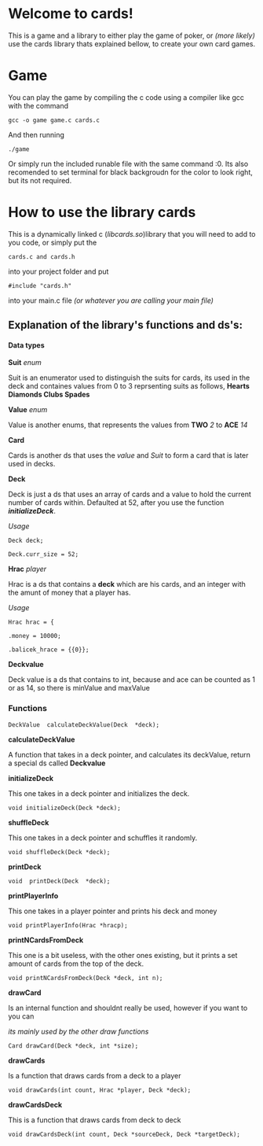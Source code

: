 # Welcome to cards!

This is a game and a library to either play the game of poker, or _(more likely)_ use the cards library thats explained bellow, to create your own card games.

# Game

You can play the game by compiling the c code using a compiler like gcc with the command

    gcc -o game game.c cards.c

And then running

    ./game

Or simply run the included runable file with the same command :0.
Its also recomended to set terminal for black backgroudn for the color to look right, but its not required.

# How to use the library cards

This is a dynamically linked c (_libcards.so_)library that you will need to add to you code, or simply put the

    cards.c and cards.h

into your project folder and put

    #include "cards.h"

into your main.c file _(or whatever you are calling your main file)_

## Explanation of the library's functions and ds's:

#### Data types

**Suit** _enum_

Suit is an enumerator used to distinguish the suits for cards, its used in the deck and containes values from 0 to 3 reprsenting suits as follows, **Hearts Diamonds Clubs Spades**

**Value** _enum_

Value is another enums, that represents the values from **TWO** _2_ to **ACE** _14_

**Card**

Cards is another ds that uses the _value_ and _Suit_ to form a card that is later used in decks.

**Deck**

Deck is just a ds that uses an array of cards and a value to hold the current number of cards within. Defaulted at 52, after you use the function **_initializeDeck_**.

_Usage_

    Deck deck;

    Deck.curr_size = 52;

**Hrac** _player_

Hrac is a ds that contains a **deck** which are his cards, and an integer with the amunt of money that a player has.

_Usage_

    Hrac hrac = {

    .money = 10000;

    .balicek_hrace = {{0}};

**Deckvalue**

Deck value is a ds that contains to int, because and ace can be counted as 1 or as 14, so there is minValue and maxValue

### Functions

    DeckValue  calculateDeckValue(Deck  *deck);

**calculateDeckValue**

A function that takes in a deck pointer, and calculates its deckValue, return a special ds called **Deckvalue**

**initializeDeck**

This one takes in a deck pointer and initializes the deck.

    void initializeDeck(Deck *deck);

**shuffleDeck**

This one takes in a deck pointer and schuffles it randomly.

    void shuffleDeck(Deck *deck);

**printDeck**

    void  printDeck(Deck  *deck);

**printPlayerInfo**

This one takes in a player pointer and prints his deck and money

    void printPlayerInfo(Hrac *hracp);

**printNCardsFromDeck**

This one is a bit useless, with the other ones existing, but it prints a set amount of cards from the top of the deck.

    void printNCardsFromDeck(Deck *deck, int n);

**drawCard**

Is an internal function and shouldnt really be used, however if you want to you can

_its mainly used by the other draw functions_

    Card drawCard(Deck *deck, int *size);

**drawCards**

Is a function that draws cards from a deck to a player

    void drawCards(int count, Hrac *player, Deck *deck);

**drawCardsDeck**

This is a function that draws cards from deck to deck

    void drawCardsDeck(int count, Deck *sourceDeck, Deck *targetDeck);
